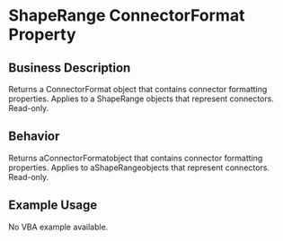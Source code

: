 # ShapeRange ConnectorFormat Property

## Business Description
Returns a ConnectorFormat object that contains connector formatting properties. Applies to a ShapeRange objects that represent connectors. Read-only.

## Behavior
Returns aConnectorFormatobject that contains connector formatting properties. Applies to aShapeRangeobjects that represent connectors. Read-only.

## Example Usage
No VBA example available.